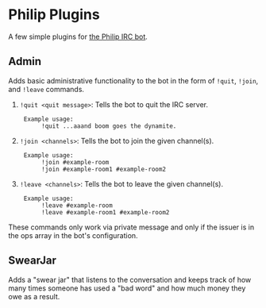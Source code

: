 Philip Plugins
==============

A few simple plugins for [the Philip IRC bot](http://github.com/epochblue/philip).


Admin
-----

Adds basic administrative functionality to the bot in the form of `!quit`, `!join`, and `!leave` commands.

1. `!quit <quit message>`: Tells the bot to quit the IRC server.

        Example usage:
             !quit ...aaand boom goes the dynamite.
 
2. `!join <channels>`: Tells the bot to join the given channel(s).

        Example usage:
             !join #example-room
             !join #example-room1 #example-room2
 
3. `!leave <channels>`: Tells the bot to leave the given channel(s).

        Example usage:
             !leave #example-room
             !leave #example-room1 #example-room2

These commands only work via private message and only if the issuer
is in the ops array in the bot's configuration.


SwearJar
--------

Adds a "swear jar" that listens to the conversation and keeps track of how many times
someone has used a "bad word" and how much money they owe as a result.
